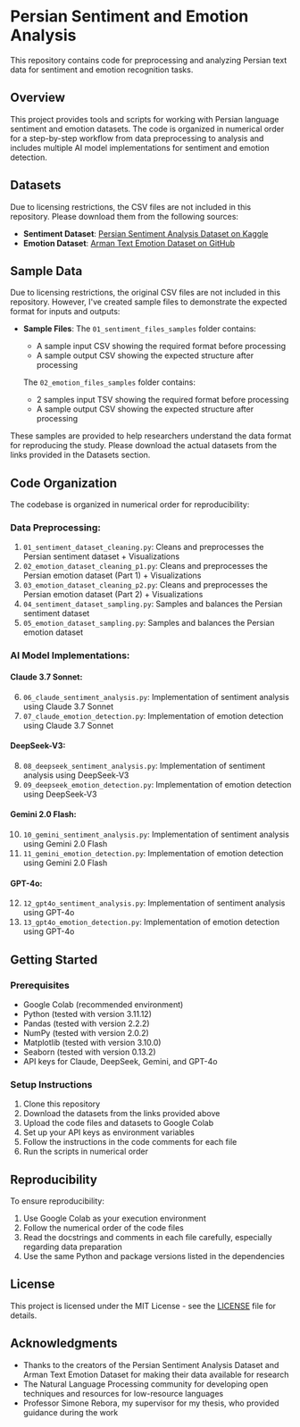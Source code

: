 # Persian Sentiment and Emotion Analysis
This repository contains code for preprocessing and analyzing Persian text data for sentiment and emotion recognition tasks.

## Overview
This project provides tools and scripts for working with Persian language sentiment and emotion datasets. The code is organized in numerical order for a step-by-step workflow from data preprocessing to analysis and includes multiple AI model implementations for sentiment and emotion detection.

## Datasets
Due to licensing restrictions, the CSV files are not included in this repository. Please download them from the following sources:
- **Sentiment Dataset**: [Persian Sentiment Analysis Dataset on Kaggle](https://www.kaggle.com/datasets/instatext/persian-sentiment-analysis-dataset)
- **Emotion Dataset**: [Arman Text Emotion Dataset on GitHub](https://github.com/Arman-Rayan-Sharif/arman-text-emotion)

## Sample Data
Due to licensing restrictions, the original CSV files are not included in this repository. However, I've created sample files to demonstrate the expected format for inputs and outputs:
- **Sample Files**: The `01_sentiment_files_samples` folder contains:
  - A sample input CSV showing the required format before processing
  - A sample output CSV showing the expected structure after processing
    
  The `02_emotion_files_samples` folder contains:
  - 2 samples input TSV showing the required format before processing
  - A sample output CSV showing the expected structure after processing
  
These samples are provided to help researchers understand the data format for reproducing the study. Please download the actual datasets from the links provided in the Datasets section.

## Code Organization
The codebase is organized in numerical order for reproducibility:

### Data Preprocessing:
1. `01_sentiment_dataset_cleaning.py`: Cleans and preprocesses the Persian sentiment dataset + Visualizations
2. `02_emotion_dataset_cleaning_p1.py`: Cleans and preprocesses the Persian emotion dataset (Part 1) + Visualizations
3. `03_emotion_dataset_cleaning_p2.py`: Cleans and preprocesses the Persian emotion dataset (Part 2) + Visualizations
4. `04_sentiment_dataset_sampling.py`: Samples and balances the Persian sentiment dataset
5. `05_emotion_dataset_sampling.py`: Samples and balances the Persian emotion dataset

### AI Model Implementations:

#### Claude 3.7 Sonnet:
6. `06_claude_sentiment_analysis.py`: Implementation of sentiment analysis using Claude 3.7 Sonnet
7. `07_claude_emotion_detection.py`: Implementation of emotion detection using Claude 3.7 Sonnet

#### DeepSeek-V3:
8. `08_deepseek_sentiment_analysis.py`: Implementation of sentiment analysis using DeepSeek-V3
9. `09_deepseek_emotion_detection.py`: Implementation of emotion detection using DeepSeek-V3

#### Gemini 2.0 Flash:
10. `10_gemini_sentiment_analysis.py`: Implementation of sentiment analysis using Gemini 2.0 Flash
11. `11_gemini_emotion_detection.py`: Implementation of emotion detection using Gemini 2.0 Flash

#### GPT-4o:
12. `12_gpt4o_sentiment_analysis.py`: Implementation of sentiment analysis using GPT-4o
13. `13_gpt4o_emotion_detection.py`: Implementation of emotion detection using GPT-4o

## Getting Started
### Prerequisites
- Google Colab (recommended environment)
- Python (tested with version 3.11.12)
- Pandas (tested with version 2.2.2)
- NumPy (tested with version 2.0.2)
- Matplotlib (tested with version 3.10.0)
- Seaborn (tested with version 0.13.2)
- API keys for Claude, DeepSeek, Gemini, and GPT-4o

### Setup Instructions
1. Clone this repository
2. Download the datasets from the links provided above
3. Upload the code files and datasets to Google Colab
4. Set up your API keys as environment variables
5. Follow the instructions in the code comments for each file
6. Run the scripts in numerical order

## Reproducibility
To ensure reproducibility:
1. Use Google Colab as your execution environment
2. Follow the numerical order of the code files
3. Read the docstrings and comments in each file carefully, especially regarding data preparation
4. Use the same Python and package versions listed in the dependencies

## License
This project is licensed under the MIT License - see the [LICENSE](LICENSE) file for details.

## Acknowledgments
- Thanks to the creators of the Persian Sentiment Analysis Dataset and Arman Text Emotion Dataset for making their data available for research
- The Natural Language Processing community for developing open techniques and resources for low-resource languages
- Professor Simone Rebora, my supervisor for my thesis, who provided guidance during the work
